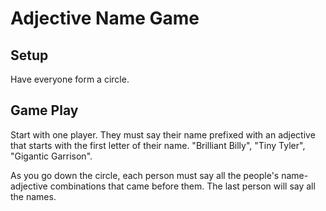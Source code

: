 Adjective Name Game
=========

Setup
-------
Have everyone form a circle.

Game Play
--------------
Start with one player. They must say their name prefixed with an adjective that starts with the first letter of their name. "Brilliant Billy", "Tiny Tyler", "Gigantic Garrison".

As you go down the circle, each person must say all the people's name-adjective combinations that came before them. The last person will say all the names.
